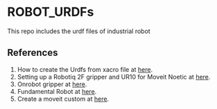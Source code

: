 # ROBOT_URDFs
This repo includes the urdf files of industrial robot
## References
1. How to create the Urdfs from xacro file at [here](https://s-nam.github.io/docs/robotics/ros/2023-02-07-Create_URDF.html).
2. Setting up a Robotiq 2F gripper and UR10 for Moveit Noetic at [here](https://s-nam.github.io/docs/robotics/ros/2023-02-09-Moveit_setup.html).
3. Onrobot gripper at [here](https://github.com/Osaka-University-Harada-Laboratory/onrobot/tree/main).
4. Fundamental Robot at [here](https://compas.dev/compas_fab/0.14.0/examples/01_fundamentals.html).
5. Create a moveit custom at [here](https://serru.github.io/MultiCobot-UR10-Gripper/docs/moveit-one/).
